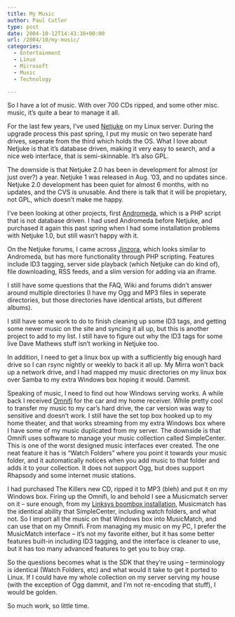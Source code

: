 ```yaml
---
title: My Music
author: Paul Cutler
type: post
date: 2004-10-12T14:43:38+00:00
url: /2004/10/my-music/
categories:
  - Entertainment
  - Linux
  - Microsoft
  - Music
  - Technology

---
```

So I have a lot of music. With over 700 CDs ripped, and some other misc. music, it&#8217;s quite a bear to manage it all.

For the last few years, I&#8217;ve used [Netjuke][1] on my Linux server. During the upgrade process this past spring, I put my music on two seperate hard drives, seperate from the third which holds the OS. What I love about Netjuke is that it&#8217;s database driven, making it very easy to search, and a nice web interface, that is semi-skinnable. It&#8217;s also GPL.

The downside is that Netjuke 2.0 has been in development for almost (or just over?) a year. Netjuke 1 was released in Aug. &#8217;03, and no updates since. Netjuke 2.0 development has been quiet for almost 6 months, with no updates, and the CVS is unusable. And there is talk that it will be propietary, not GPL, which doesn&#8217;t make me happy.

I&#8217;ve been looking at other projects, first [Andromeda][2], which is a PHP script that is not database driven. I had used Andromeda before Netjuke, and purchased it again this past spring when I had some installation problems with Netjuke 1.0, but still wasn&#8217;t happy with it.

On the Netjuke forums, I came across [Jinzora][3], which looks similar to Andromeda, but has more functionality through PHP scripting. Features include ID3 tagging, server side playback (which Netjuke can do kind of), file downloading, RSS feeds, and a slim version for adding via an iframe.

I still have some questions that the FAQ, Wiki and forums didn&#8217;t answer around multiple directories (I have my Ogg and MP3 files in seperate directories, but those directories have identical artists, but different albums).

I still have some work to do to finish cleaning up some ID3 tags, and getting some newer music on the site and syncing it all up, but this is another project to add to my list. I still have to figure out why the ID3 tags for some live Dave Mathews stuff isn&#8217;t working in Netjuke too.

In addition, I need to get a linux box up with a sufficiently big enough hard drive so I can rsync nightly or weekly to back it all up. My Mirra won&#8217;t back up a network drive, and I had mapped my music directories on my linux box over Samba to my extra Windows box hoping it would. Dammit.

Speaking of music, I need to find out how Windows serving works. A while back I received [Omnifi][4] for the car and my home receiver. While pretty cool to transfer my music to my car&#8217;s hard drive, the car version was way to sensitive and doesn&#8217;t work. I still have the set top box hooked up to my home theater, and that works streaming from my extra Windows box where I have some of my music duplicated from my server. The downside is that Omnifi uses software to manage your music collection called SimpleCenter. This is one of the worst designed music interfaces ever created. The one neat feature it has is &#8220;Watch Folders&#8221; where you point it towards your music folder, and it automatically notices when you add music to that folder and adds it to your collection. It does not support Ogg, but does support Rhapsody and some internet music stations.

I had purchased The Killers new CD, ripped it to MP3 (bleh) and put it on my Windows box. Firing up the Omnifi, lo and behold I see a Musicmatch server on it &#8211; sure enough, from my [Linksys boombox installation][5], Musicmatch has the identical ability that SimpleCenter, including watch folders, and what not. So I import all the music on that Windows box into MusicMatch, and can use that on my Omnifi. From managing my music on my PC, I prefer the MusicMatch interface &#8211; it&#8217;s not my favorite either, but it has some better features built-in including ID3 tagging, and the interface is cleaner to use, but it has too many advanced features to get you to buy crap.

So the questions becomes what is the SDK that they&#8217;re using &#8211; terminology is identical (Watch Folders, etc) and what would it take to get it ported to Linux. If I could have my whole collection on my server serving my house (with the exception of Ogg dammit, and I&#8217;m not re-encoding that stuff), I would be golden.

So much work, so little time.

 [1]: http://www.netjuke.org
 [2]: http://www.turnstyle.com/andromeda/home.asp
 [3]: http://www.jinzora.org/index.php
 [4]: http://www.omnifimedia.com/home/
 [5]: http://www.silwenae.net/blog/index.php?p=46